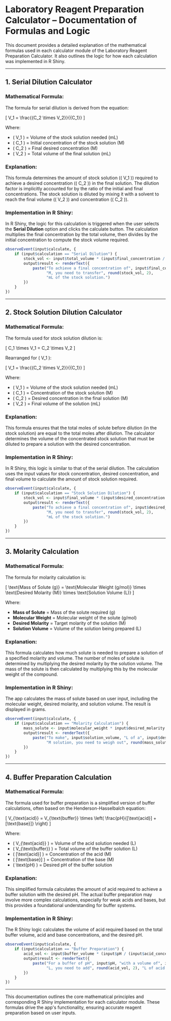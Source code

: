 # Laboratory Reagent Preparation Calculator – Documentation of Formulas and Logic

This document provides a detailed explanation of the mathematical formulas used in each calculator module of the Laboratory Reagent Preparation Calculator. It also outlines the logic for how each calculation was implemented in R Shiny.

---

## 1. Serial Dilution Calculator

### Mathematical Formula:
The formula for serial dilution is derived from the equation:

\[
V_1 = \frac{{C_2 \times V_2}}{{C_1}}
\]

Where:
- \( V_1 \) = Volume of the stock solution needed (mL)
- \( C_1 \) = Initial concentration of the stock solution (M)
- \( C_2 \) = Final desired concentration (M)
- \( V_2 \) = Total volume of the final solution (mL)

### Explanation:
This formula determines the amount of stock solution (\( V_1 \)) required to achieve a desired concentration (\( C_2 \)) in the final solution. The dilution factor is implicitly accounted for by the ratio of the initial and final concentrations. The stock solution is diluted by mixing it with a solvent to reach the final volume (\( V_2 \)) and concentration (\( C_2 \)).

### Implementation in R Shiny:
In R Shiny, the logic for this calculation is triggered when the user selects the **Serial Dilution** option and clicks the calculate button. The calculation multiplies the final concentration by the total volume, then divides by the initial concentration to compute the stock volume required.

```r
observeEvent(input$calculate, {
    if (input$calculation == "Serial Dilution") {
        stock_vol <- input$total_volume * (input$final_concentration / input$initial_concentration)
        output$result <- renderText({
            paste("To achieve a final concentration of", input$final_concentration, 
                  "M, you need to transfer", round(stock_vol, 2), 
                  "mL of the stock solution.")
        })
    }
})
```

---

## 2. Stock Solution Dilution Calculator

### Mathematical Formula:
The formula used for stock solution dilution is:

\[
C_1 \times V_1 = C_2 \times V_2
\]

Rearranged for \( V_1 \):

\[
V_1 = \frac{{C_2 \times V_2}}{{C_1}}
\]

Where:
- \( V_1 \) = Volume of the stock solution needed (mL)
- \( C_1 \) = Concentration of the stock solution (M)
- \( C_2 \) = Desired concentration in the final solution (M)
- \( V_2 \) = Final volume of the solution (mL)

### Explanation:
This formula ensures that the total moles of solute before dilution (in the stock solution) are equal to the total moles after dilution. The calculator determines the volume of the concentrated stock solution that must be diluted to prepare a solution with the desired concentration.

### Implementation in R Shiny:
In R Shiny, this logic is similar to that of the serial dilution. The calculation uses the input values for stock concentration, desired concentration, and final volume to calculate the amount of stock solution required.

```r
observeEvent(input$calculate, {
    if (input$calculation == "Stock Solution Dilution") {
        stock_vol <- input$final_volume * (input$desired_concentration / input$stock_concentration)
        output$result <- renderText({
            paste("To achieve a final concentration of", input$desired_concentration, 
                  "M, you need to transfer", round(stock_vol, 2), 
                  "mL of the stock solution.")
        })
    }
})
```

---

## 3. Molarity Calculation

### Mathematical Formula:
The formula for molarity calculation is:

\[
\text{Mass of Solute (g)} = \text{Molecular Weight (g/mol)} \times \text{Desired Molarity (M)} \times \text{Solution Volume (L)}
\]

Where:
- **Mass of Solute** = Mass of the solute required (g)
- **Molecular Weight** = Molecular weight of the solute (g/mol)
- **Desired Molarity** = Target molarity of the solution (M)
- **Solution Volume** = Volume of the solution being prepared (L)

### Explanation:
This formula calculates how much solute is needed to prepare a solution of a specified molarity and volume. The number of moles of solute is determined by multiplying the desired molarity by the solution volume. The mass of the solute is then calculated by multiplying this by the molecular weight of the compound.

### Implementation in R Shiny:
The app calculates the mass of solute based on user input, including the molecular weight, desired molarity, and solution volume. The result is displayed in grams.

```r
observeEvent(input$calculate, {
    if (input$calculation == "Molarity Calculation") {
        mass_solute <- input$molecular_weight * input$desired_molarity * input$solution_volume
        output$result <- renderText({
            paste("To make", input$solution_volume, "L of a", input$desired_molarity, 
                  "M solution, you need to weigh out", round(mass_solute, 2), "g of solute.")
        })
    }
})
```

---

## 4. Buffer Preparation Calculation

### Mathematical Formula:
The formula used for buffer preparation is a simplified version of buffer calculations, often based on the Henderson-Hasselbalch equation:

\[
V_{\text{acid}} = V_{\text{buffer}} \times \left( \frac{pH}{[\text{acid}] + [\text{base}]} \right)
\]

Where:
- \( V_{\text{acid}} \) = Volume of the acid solution needed (L)
- \( V_{\text{buffer}} \) = Total volume of the buffer solution (L)
- \( [\text{acid}] \) = Concentration of the acid (M)
- \( [\text{base}] \) = Concentration of the base (M)
- \( \text{pH} \) = Desired pH of the buffer solution

### Explanation:
This simplified formula calculates the amount of acid required to achieve a buffer solution with the desired pH. The actual buffer preparation may involve more complex calculations, especially for weak acids and bases, but this provides a foundational understanding for buffer systems.

### Implementation in R Shiny:
The R Shiny logic calculates the volume of acid required based on the total buffer volume, acid and base concentrations, and the desired pH.

```r
observeEvent(input$calculate, {
    if (input$calculation == "Buffer Preparation") {
        acid_vol <- input$buffer_volume * (input$pH / (input$acid_concentration + input$base_concentration))
        output$result <- renderText({
            paste("For a buffer of pH", input$pH, "with a volume of", input$buffer_volume, 
                  "L, you need to add", round(acid_vol, 2), "L of acid solution.")
        })
    }
})
```

---

This documentation outlines the core mathematical principles and corresponding R Shiny implementation for each calculator module. These formulas drive the app's functionality, ensuring accurate reagent preparation based on user inputs.

